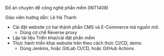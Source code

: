 Đồ án chuyên đề công nghệ phần mềm (INT1408)

Giáo viên hướng dẫn: Lê Hà Thanh

- Cài đặt website có hai thành phần CMS và E-Commerce mã nguồn mở.
   + Dùng cơ chế Reverse proxy
- Lập tài liệu Triển khai/cài đặt phần mềm
- Thực hành triển khai website trên theo cách thức CI/CD, demo 
   + Dùng Jenkins, hoặc GitLab CI/CD, hoặc GitHub Actions

